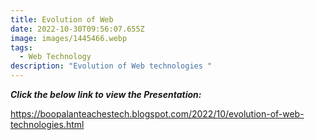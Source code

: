 ```yaml
---
title: Evolution of Web
date: 2022-10-30T09:56:07.655Z
image: images/1445466.webp
tags:
  - Web Technology
description: "Evolution of Web technologies "
---
```

***C﻿lick the below link to view the Presentation:***

https://boopalanteachestech.blogspot.com/2022/10/evolution-of-web-technologies.html